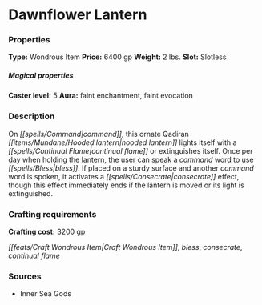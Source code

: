 ﻿---
Title: "Dawnflower Lantern"
Type: "Wondrous Item"
Price: "6400 gp"
Weight: "2 lbs."
Slot: "Slotless"
Caster level: "5"
Aura: "faint enchantment, faint evocation"
Description: |
  "On command, this ornate Qadiran hooded lantern lights itself with a _continual flame_ or extinguishes itself. Once per day when holding the lantern, the user can speak a command word to use _bless_. If placed on a sturdy surface and another command word is spoken, it activates a _consecrate_ effect, though this effect immediately ends if the lantern is moved or its light is extinguished."
Crafting cost: "3200 gp"
Sources: "['Inner Sea Gods']"
---

# Dawnflower Lantern

### Properties

**Type:** Wondrous Item **Price:** 6400 gp **Weight:** 2 lbs. **Slot:** Slotless

##### Magical properties

**Caster level:** 5 **Aura:** faint enchantment, faint evocation

### Description

On _[[spells/Command|command]]_, this ornate Qadiran _[[items/Mundane/Hooded lantern|hooded lantern]]_ lights itself with a _[[spells/Continual Flame|continual flame]]_ or extinguishes itself. Once per day when holding the lantern, the user can speak a _command_ word to use _[[spells/Bless|bless]]_. If placed on a sturdy surface and another _command_ word is spoken, it activates a _[[spells/Consecrate|consecrate]]_ effect, though this effect immediately ends if the lantern is moved or its light is extinguished.

### Crafting requirements

**Crafting cost:** 3200 gp

_[[feats/Craft Wondrous Item|Craft Wondrous Item]]_, _bless_, _consecrate_, _continual flame_

### Sources

* Inner Sea Gods
